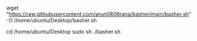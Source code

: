 wget "https://raw.githubusercontent.com/arun0808rana/basher/main/basher.sh" -O /home/ubuntu/Desktop/basher.sh

cd /home/ubuntu/Desktop
sudo sh ./basher.sh
